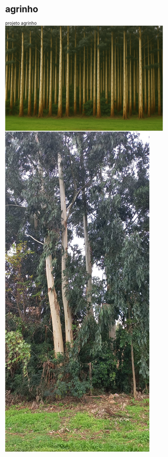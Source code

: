 # agrinho
projeto agrinho
![alt text](Copilot_20250614_210337.png)
![alt text](<WhatsApp Image 2025-06-14 at 20.21.37.jpeg>)
